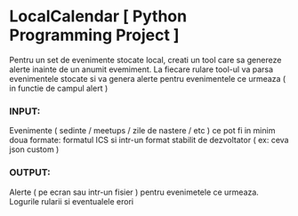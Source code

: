 # LocalCalendar [ Python Programming Project ]
  Pentru un set de evenimente stocate local, creati un tool care sa genereze alerte inainte de
un anumit evemiment. La fiecare rulare tool-ul va parsa evenimentele stocate si va genera
alerte pentru evenimentele ce urmeaza ( in functie de campul alert )
### INPUT:
  Evenimente ( sedinte / meetups / zile de nastere / etc ) ce pot fi in minim doua formate:
formatul ICS si intr-un format stabilit de dezvoltator ( ex: ceva json custom )
### OUTPUT:
  Alerte ( pe ecran sau intr-un fisier ) pentru evenimetele ce urmeaza.
Logurile rularii si eventualele erori
